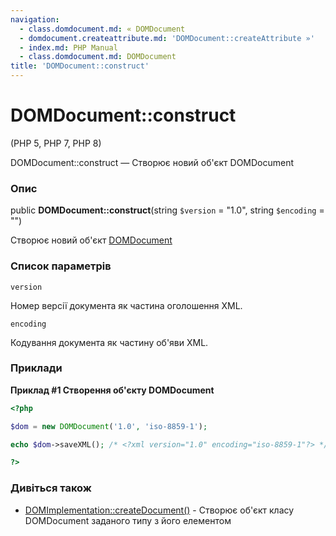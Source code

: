 ```yaml
---
navigation:
  - class.domdocument.md: « DOMDocument
  - domdocument.createattribute.md: 'DOMDocument::createAttribute »'
  - index.md: PHP Manual
  - class.domdocument.md: DOMDocument
title: 'DOMDocument::construct'
---
```

# DOMDocument::construct

(PHP 5, PHP 7, PHP 8)

DOMDocument::construct — Створює новий об'єкт DOMDocument

### Опис

public **DOMDocument::construct**(string `$version` = "1.0", string `$encoding` = "")

Створює новий об'єкт [DOMDocument](class.domdocument.md)

### Список параметрів

`version`

Номер версії документа як частина оголошення XML.

`encoding`

Кодування документа як частину об'яви XML.

### Приклади

**Приклад #1 Створення об'єкту DOMDocument**

```php
<?php

$dom = new DOMDocument('1.0', 'iso-8859-1');

echo $dom->saveXML(); /* <?xml version="1.0" encoding="iso-8859-1"?> */

?>
```

### Дивіться також

-   [DOMImplementation::createDocument()](domimplementation.createdocument.md) - Створює об'єкт класу DOMDocument заданого типу з його елементом
